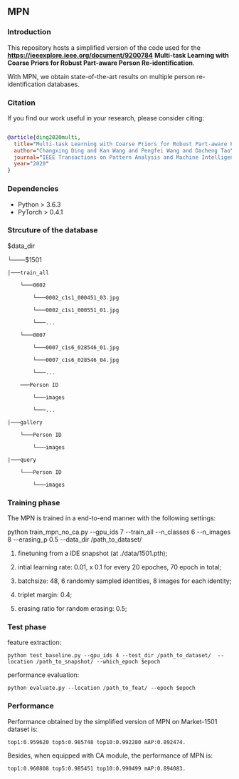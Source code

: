 ## MPN

### Introduction

This repository hosts a simplified version of the code used for the **https://ieeexplore.ieee.org/document/9200784** **Multi-task Learning with Coarse Priors for Robust Part-aware Person Re-identification**. 

With MPN, we obtain state-of-the-art results on multiple person re-identification databases.

### Citation

If you find our work useful in your research, please consider citing:



```bibtex

@article{ding2020multi,
  title="Multi-task Learning with Coarse Priors for Robust Part-aware Person Re-identification",
  author="Changxing Ding and Kan Wang and Pengfei Wang and Dacheng Tao",
  journal="IEEE Transactions on Pattern Analysis and Machine Intelligence",
  year="2020"
}

```

### Dependencies 

* Python > 3.6.3
* PyTorch > 0.4.1

### Strcuture of the database

$data_dir

└───$1501

    |───train_all

        └───0002

            └───0002_c1s1_000451_03.jpg

            └───0002_c1s1_000551_01.jpg

            └───...

        └───0007

            └───0007_c1s6_028546_01.jpg

            └───0007_c1s6_028546_04.jpg

            └───...

        ───Person ID

            └───images

            └───...

    |───gallery

        └───Person ID

            └───images

    |───query

        └───Person ID

            └───images





### Training phase

The MPN is trained in a end-to-end manner with the following settings:



python train_mpn_no_ca.py  --gpu_ids 7 --train_all --n_classes 6 --n_images 8  --erasing_p 0.5 --data_dir /path_to_dataset/



1. finetuning from a IDE snapshot (at ./data/1501.pth);

2. intial learning rate: 0.01, x 0.1 for every 20 epoches, 70 epoch in total;

3. batchsize: 48, 6 randomly sampled identities, 8 images for each identity;

4. triplet margin: 0.4;

5. erasing ratio for random erasing: 0.5;





### Test phase

feature extraction:

    python test_baseline.py --gpu_ids 4 --test_dir /path_to_dataset/  --location /path_to_snapshot/ --which_epoch $epoch

performance evaluation:

    python evaluate.py --location /path_to_feat/ --epoch $epoch





### Performance

Performance obtained by the simplified version of MPN on Market-1501 dataset is:

    top1:0.959620 top5:0.985748 top10:0.992280 mAP:0.892474.



Besides, when equipped with CA module, the performance of MPN is:

    top1:0.960808 top5:0.985451 top10:0.990499 mAP:0.894083.





